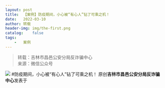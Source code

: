 ```yaml
---
layout:	post
title:	【案例】防疫期间，小心被“有心人”钻了可乘之机！
date:	2022-03-10
author:	转载
header-img:	img/the-first.png
catalog:	false
tags:
	-	案例
---
```


<blockquote><p>转载：吉林市昌邑公安分局反诈骗中心<br>
来源：微信公众号</p></blockquote>

![]({{site.baseurl}}/postimg/7f48KExj8S5wzYYwjsZB1wpgBmeCLsG94csvC4zw4tVQS4loIkM2aNPbFbzTEy4ykqpd9j9ic9aLUuvf59XIRww.jpeg)
#防疫期间，小心被“有心人”钻了可乘之机！
原创**吉林市昌邑公安分局反诈骗中心**发表于
